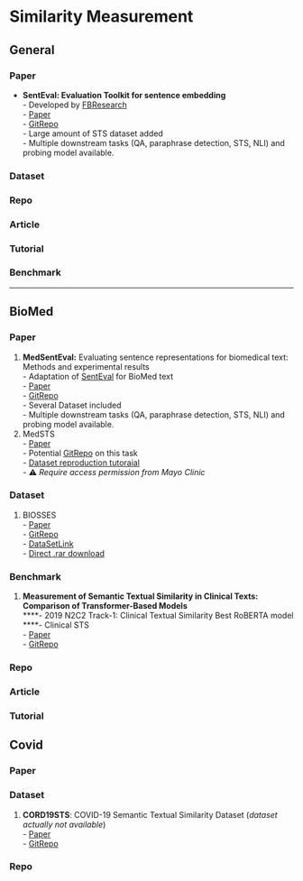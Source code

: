 # Similarity Measurement

## General

### Paper

* **SentEval: Evaluation Toolkit for sentence embedding**\
  \- Developed by [FBResearch](https://github.com/facebookresearch)\
  \- [Paper](https://arxiv.org/pdf/1705.02364.pdf)\
  \- [GitRepo](https://github.com/facebookresearch/SentEval)\
  \- Large amount of STS dataset added\
  \- Multiple downstream tasks (QA, paraphrase detection, STS, NLI) and probing model available.

### Dataset

### Repo

### Article

### Tutorial

### Benchmark

****



## BioMed

### Paper

1. **MedSentEval:** Evaluating sentence representations for biomedical text: Methods and experimental results\
   \- Adaptation of [SentEval](https://github.com/facebookresearch/SentEval) for BioMed text\
   \- [Paper](https://www.sciencedirect.com/science/article/pii/S1532046420300253)\
   \- [GitRepo](https://github.com/nstawfik/MedSentEval)\
   \- Several Dataset included\
   \- Multiple downstream tasks (QA, paraphrase detection, STS, NLI) and probing model available.
2. MedSTS\
   \- [Paper](https://medinform.jmir.org/2020/11/e23375/#ref13)\
   \- Potential [GitRepo](https://github.com/uf-hobi-informatics-lab/2019\_N2C2\_Track1\_ClinicalSTS/tree/master/src) on this task\
   \- [Dataset reproduction tutoraial](https://www.protocols.io/view/a-reproducibility-protocol-and-dataset-on-the-biom-36wgq429xvk5/v3)\
   \- :warning: _Require access permission from Mayo Clinic_

### Dataset

1. BIOSSES\
   \- [Paper](https://www.ncbi.nlm.nih.gov/pmc/articles/PMC5870675/)\
   \- [GitRepo](https://github.com/gizemsogancioglu/biosses)\
   \- [DataSetLink](https://tabilab.cmpe.boun.edu.tr/BIOSSES/DataSet.html)\
   \- [Direct .rar download](https://tabilab.cmpe.boun.edu.tr/BIOSSES/DataSet.html)

### Benchmark

1. **Measurement of Semantic Textual Similarity in Clinical Texts: Comparison of Transformer-Based Models**\
   ****- 2019 N2C2 Track-1: Clinical Textual Similarity Best RoBERTA model\
   ****- Clinical STS\
   \- [Paper](https://www.ncbi.nlm.nih.gov/pmc/articles/PMC7721552/)\
   \- [GitRepo](https://github.com/uf-hobi-informatics-lab/2019\_N2C2\_Track1\_ClinicalSTS)

### Repo



### Article

### Tutorial





## Covid

### Paper

### Dataset

1. **CORD19STS**: COVID-19 Semantic Textual Similarity Dataset (_dataset actually not available_)\
   \- [Paper](https://arxiv.org/abs/2007.02461)\
   \- [GitRepo](https://gitlab.vista.isi.edu/xiaoguo/cord\_19/-/tree/master/)

### Repo

